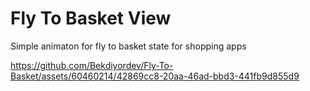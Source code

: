 # Fly To Basket View
Simple animaton for fly to basket state for shopping apps

https://github.com/Bekdiyordev/Fly-To-Basket/assets/60460214/42869cc8-20aa-46ad-bbd3-441fb9d855d9
